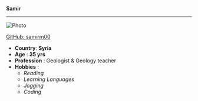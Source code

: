 **Samir**

---

![Photo](https://avatars1.githubusercontent.com/u/67711948?s=460&u=e08367ea779afa28c14cc5ecc636f6c6133df45a&v=4 "Samir")

[GitHub: samirm00 ](https://github.com/samirm00 "Samir, GitHub")

- **Country**: **Syria**
- **Age** : **35 yrs**
- **Profession** : Geologist & Geology teacher
- **Hobbies** :
  - _Reading_
  - _Learning Languages_
  - _Jogging_
  - _Coding_